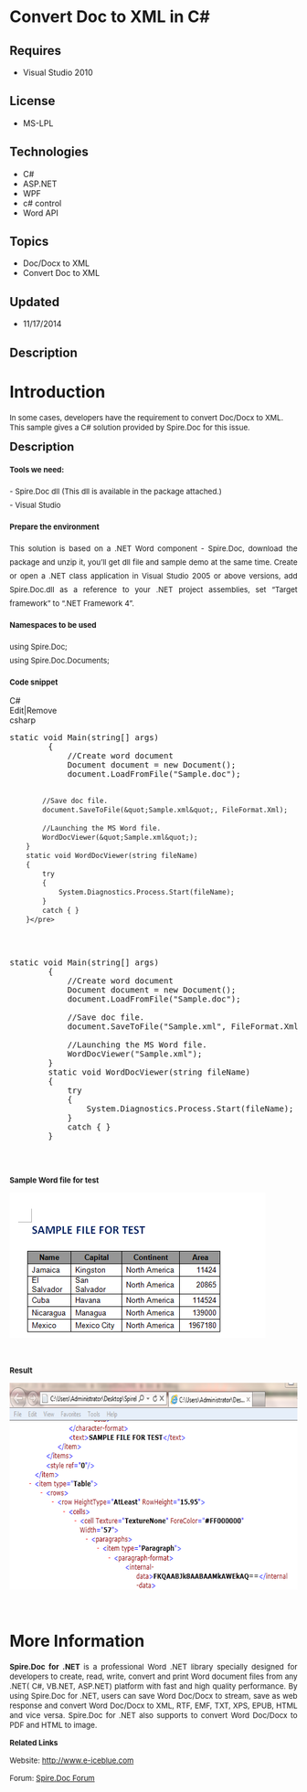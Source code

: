 # Convert Doc to XML in C#
## Requires
- Visual Studio 2010
## License
- MS-LPL
## Technologies
- C#
- ASP.NET
- WPF
- c# control
- Word API
## Topics
- Doc/Docx to XML
- Convert Doc to XML
## Updated
- 11/17/2014
## Description

<h1>Introduction</h1>
<p><span style="font-size:small">In some cases, developers have the requirement to convert Doc/Docx to XML. This sample gives a C# solution provided by Spire.Doc for this issue.</span><em>
</em></p>
<p><span style="font-size:20px; font-weight:bold">Description</span></p>
<p style="text-align:justify"><span style="font-size:20px"><span style="font-size:small"><strong>Tools we need:</strong><br>
</span></span></p>
<p style="text-align:justify"><span style="font-size:20px"><span style="font-size:small">- Spire.Doc dll (<span style="font-size:20px"><span style="font-size:small">This dll is available in the package attached.</span></span>)<br>
- Visual Studio</span></span></p>
<p style="text-align:justify"><span style="font-size:20px"><span style="font-size:small"><strong>Prepare the environment</strong></span></span></p>
<p style="text-align:justify"><span style="font-size:20px"><span style="font-size:small"><span style="font-size:20px"><span style="font-size:small"><span style="font-size:20px"><span style="font-size:small">This solution is based on a .NET Word component -
 Spire.Doc, download the package and unzip it, you&rsquo;ll get dll file and sample demo at the same time. Create or open a .NET class application in Visual Studio 2005 or above versions, add Spire.Doc.dll as a reference to your .NET project assemblies, set
 &ldquo;Target framework&rdquo; to &ldquo;.NET Framework 4&rdquo;.</span></span></span></span></span></span></p>
<p style="text-align:justify"><span style="font-size:20px"><span style="font-size:small"><span style="font-size:20px"><span style="font-size:small"><span style="font-size:20px"><span style="font-size:small"><strong>Namespaces to be used</strong></span></span></span></span></span></span></p>
<p style="text-align:justify"><span style="font-size:20px"><span style="font-size:small"><span style="font-size:20px"><span style="font-size:small"><span style="font-size:20px"><span style="font-size:small">using Spire.Doc;<br>
using Spire.Doc.Documents;</span></span></span></span></span></span></p>
<p style="text-align:justify"><span style="font-size:20px"><span style="font-size:small"><span style="font-size:20px"><span style="font-size:small"><span style="font-size:20px"><span style="font-size:small"><strong>Code snippet</strong><br>
</span></span></span></span></span></span></p>
<div class="scriptcode">
<div class="pluginEditHolder" pluginCommand="mceScriptCode">
<div class="title"><span>C#</span></div>
<div class="pluginLinkHolder"><span class="pluginEditHolderLink">Edit</span>|<span class="pluginRemoveHolderLink">Remove</span></div>
<span class="hidden">csharp</span>
<pre class="hidden">static void Main(string[] args)
        {
            //Create word document
            Document document = new Document();
            document.LoadFromFile(&quot;Sample.doc&quot;);

            //Save doc file.
            document.SaveToFile(&quot;Sample.xml&quot;, FileFormat.Xml);

            //Launching the MS Word file.
            WordDocViewer(&quot;Sample.xml&quot;);
        }
        static void WordDocViewer(string fileName)
        {
            try
            {
                System.Diagnostics.Process.Start(fileName);
            }
            catch { }
        }</pre>
<div class="preview">
<pre class="csharp"><span class="cs__keyword">static</span>&nbsp;<span class="cs__keyword">void</span>&nbsp;Main(<span class="cs__keyword">string</span>[]&nbsp;args)&nbsp;
&nbsp;&nbsp;&nbsp;&nbsp;&nbsp;&nbsp;&nbsp;&nbsp;{&nbsp;
&nbsp;&nbsp;&nbsp;&nbsp;&nbsp;&nbsp;&nbsp;&nbsp;&nbsp;&nbsp;&nbsp;&nbsp;<span class="cs__com">//Create&nbsp;word&nbsp;document</span>&nbsp;
&nbsp;&nbsp;&nbsp;&nbsp;&nbsp;&nbsp;&nbsp;&nbsp;&nbsp;&nbsp;&nbsp;&nbsp;Document&nbsp;document&nbsp;=&nbsp;<span class="cs__keyword">new</span>&nbsp;Document();&nbsp;
&nbsp;&nbsp;&nbsp;&nbsp;&nbsp;&nbsp;&nbsp;&nbsp;&nbsp;&nbsp;&nbsp;&nbsp;document.LoadFromFile(<span class="cs__string">&quot;Sample.doc&quot;</span>);&nbsp;
&nbsp;
&nbsp;&nbsp;&nbsp;&nbsp;&nbsp;&nbsp;&nbsp;&nbsp;&nbsp;&nbsp;&nbsp;&nbsp;<span class="cs__com">//Save&nbsp;doc&nbsp;file.</span>&nbsp;
&nbsp;&nbsp;&nbsp;&nbsp;&nbsp;&nbsp;&nbsp;&nbsp;&nbsp;&nbsp;&nbsp;&nbsp;document.SaveToFile(<span class="cs__string">&quot;Sample.xml&quot;</span>,&nbsp;FileFormat.Xml);&nbsp;
&nbsp;
&nbsp;&nbsp;&nbsp;&nbsp;&nbsp;&nbsp;&nbsp;&nbsp;&nbsp;&nbsp;&nbsp;&nbsp;<span class="cs__com">//Launching&nbsp;the&nbsp;MS&nbsp;Word&nbsp;file.</span>&nbsp;
&nbsp;&nbsp;&nbsp;&nbsp;&nbsp;&nbsp;&nbsp;&nbsp;&nbsp;&nbsp;&nbsp;&nbsp;WordDocViewer(<span class="cs__string">&quot;Sample.xml&quot;</span>);&nbsp;
&nbsp;&nbsp;&nbsp;&nbsp;&nbsp;&nbsp;&nbsp;&nbsp;}&nbsp;
&nbsp;&nbsp;&nbsp;&nbsp;&nbsp;&nbsp;&nbsp;&nbsp;<span class="cs__keyword">static</span>&nbsp;<span class="cs__keyword">void</span>&nbsp;WordDocViewer(<span class="cs__keyword">string</span>&nbsp;fileName)&nbsp;
&nbsp;&nbsp;&nbsp;&nbsp;&nbsp;&nbsp;&nbsp;&nbsp;{&nbsp;
&nbsp;&nbsp;&nbsp;&nbsp;&nbsp;&nbsp;&nbsp;&nbsp;&nbsp;&nbsp;&nbsp;&nbsp;<span class="cs__keyword">try</span>&nbsp;
&nbsp;&nbsp;&nbsp;&nbsp;&nbsp;&nbsp;&nbsp;&nbsp;&nbsp;&nbsp;&nbsp;&nbsp;{&nbsp;
&nbsp;&nbsp;&nbsp;&nbsp;&nbsp;&nbsp;&nbsp;&nbsp;&nbsp;&nbsp;&nbsp;&nbsp;&nbsp;&nbsp;&nbsp;&nbsp;System.Diagnostics.Process.Start(fileName);&nbsp;
&nbsp;&nbsp;&nbsp;&nbsp;&nbsp;&nbsp;&nbsp;&nbsp;&nbsp;&nbsp;&nbsp;&nbsp;}&nbsp;
&nbsp;&nbsp;&nbsp;&nbsp;&nbsp;&nbsp;&nbsp;&nbsp;&nbsp;&nbsp;&nbsp;&nbsp;<span class="cs__keyword">catch</span>&nbsp;{&nbsp;}&nbsp;
&nbsp;&nbsp;&nbsp;&nbsp;&nbsp;&nbsp;&nbsp;&nbsp;}</pre>
</div>
</div>
</div>
<p><strong><span style="font-size:small">Sample Word file for test</span></strong></p>
<p><strong><span style="font-size:small"><img id="129783" src="129783-3.png" alt=""></span></strong></p>
<p>&nbsp;</p>
<p><strong><span style="font-size:small">Result</span></strong></p>
<p><strong><span style="font-size:small"><img id="129780" src="129780-2.png" alt="" width="679" height="362"><br>
</span></strong></p>
<p>&nbsp;</p>
<h1>More Information</h1>
<p style="text-align:justify"><span style="font-size:small"><strong>Spire.Doc for .NET
</strong>is a professional Word .NET library specially designed for developers to create, read, write, convert and print Word document files from any .NET( C#, VB.NET, ASP.NET) platform with fast and high quality performance. By using Spire.Doc for .NET, users
 can save Word Doc/Docx to stream, save as web response and convert Word Doc/Docx to XML, RTF, EMF, TXT, XPS, EPUB, HTML and vice versa. Spire.Doc for .NET also supports to convert Word Doc/Docx to PDF and HTML to image.</span></p>
<p><strong><span style="font-size:small">Related Links</span></strong></p>
<p><span style="font-size:small">Website:&nbsp;<a href="http://www.e-iceblue.com">http://www.e-iceblue.com</a>&nbsp;</span></p>
<p><span style="font-size:small">Forum: <a href="http://www.e-iceblue.com/forum/spire-doc-f6.html">
Spire.Doc Forum</a></span></p>
<p style="text-align:justify"><span style="font-size:small"><br>
</span></p>
